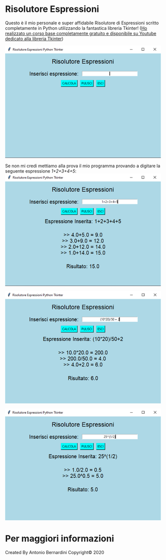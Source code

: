 # Risolutore Espressioni

Questo è il mio personale e super affidabile Risolutore di Espressioni scritto completamente in Python utilizzando la fantastica libreria Tkinter! ([Ho realizzato un corso base completamente gratuito e disponibile su Youtube dedicato alla libreria Tkinter](https://www.youtube.com/watch?v=W1De_q5ZD4E))

![](images/1.PNG)

Se non mi credi mettiamo alla prova il mio programma provando a digitare la seguente espressione _1+2+3+4+5_:
![](images/2.PNG)

![](images/3.PNG)

![](images/4.PNG)


# Per maggiori informazioni



Created By Antonio Bernardini Copyright© 2020
